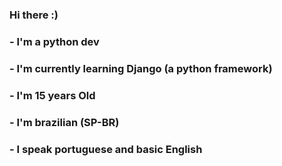 ### Hi there :)

### - I'm a python dev
### - I'm currently learning Django (a python framework)
### - I'm 15 years Old
### - I'm brazilian (SP-BR) 
### - I speak portuguese and basic English
<!--
**MuriWolf/MuriWolf** is a ✨ _special_ ✨ repository because its `README.md` (this file) appears on your GitHub profile.

Here are some ideas to get you started:

- 🔭 I’m currently working on ...
- 🌱 I’m currently learning ...
- 👯 I’m looking to collaborate on ...
- 🤔 I’m looking for help with ...
- 💬 Ask me about ...
- 📫 How to reach me: ...
- 😄 Pronouns: ...
- ⚡ Fun fact: ...
-->
